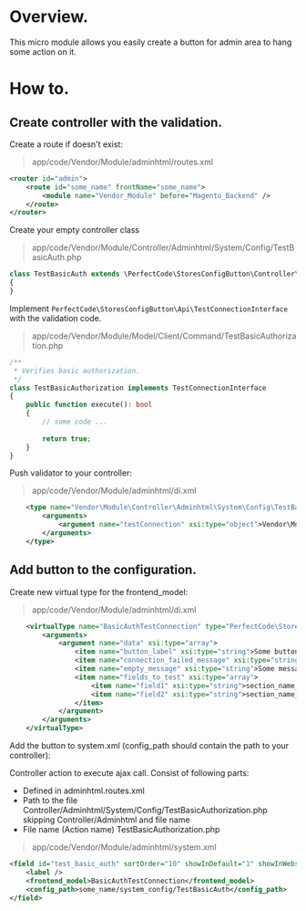 # Overview.

This micro module allows you easily create a button for admin area to hang some action on it.

# How to.

## Create controller with the validation. 
Create a route if doesn't exist:
> app/code/Vendor/Module/adminhtml/routes.xml
```xml
<router id="admin">
    <route id="some_name" frontName="some_name">
        <module name="Vendor_Module" before="Magento_Backend" />
    </route>
</router>
```
Create your empty controller class
> app/code/Vendor/Module/Controller/Adminhtml/System/Config/TestBasicAuth.php
```php
class TestBasicAuth extends \PerfectCode\StoresConfigButton\Controller\Adminhtml\System\Config\AbstractTestConnection
{
}
```

Implement `PerfectCode\StoresConfigButton\Api\TestConnectionInterface` with the validation code.
> app/code/Vendor/Module/Model/Client/Command/TestBasicAuthorization.php
```php
/**
 * Verifies basic authorization.
 */
class TestBasicAuthorization implements TestConnectionInterface
{
    public function execute(): bool
    {
        // some code ...
        
        return true;
    }
}
```

Push validator to your controller:
> app/code/Vendor/Module/adminhtml/di.xml
```xml
    <type name="Vendor\Module\Controller\Adminhtml\System\Config\TestBasicAuth">
        <arguments>
            <argument name="testConnection" xsi:type="object">Vendor\Module\Model\Client\Command\TestBasicAuthorization</argument>
        </arguments>
    </type>
```

## Add button to the configuration.
Create new virtual type for the frontend_model:
> app/code/Vendor/Module/adminhtml/di.xml
```xml
    <virtualType name="BasicAuthTestConnection" type="PerfectCode\StoresConfigButton\Block\Adminhtml\System\Config\TestBasicAuth">
        <arguments>
            <argument name="data" xsi:type="array">
                <item name="button_label" xsi:type="string">Some button label.</item>
                <item name="connection_failed_message" xsi:type="string">Some fail message.</item>
                <item name="empty_message" xsi:type="string">Some message.</item>
                <item name="fields_to_test" xsi:type="array">
                    <item name="field1" xsi:type="string">section_name_group_name_field1</item>
                    <item name="field2" xsi:type="string">section_name_group_name_field2</item>
                </item>
            </argument>
        </arguments>
    </virtualType>
```

Add the button to system.xml (config_path should contain the path to your controller):

Controller action to execute ajax call. Consist of following parts:
* Defined in adminhtml.routes.xml
* Path to the file Controller/Adminhtml/System/Config/TestBasicAuthorization.php skipping Controller/Adminhtml and file name
* File name (Action name) TestBasicAuthorization.php
> app/code/Vendor/Module/adminhtml/system.xml
```xml
<field id="test_basic_auth" sortOrder="10" showInDefault="1" showInWebsite="1" showInStore="0">
    <label />
    <frontend_model>BasicAuthTestConnection</frontend_model>
    <config_path>some_name/system_config/TestBasicAuth</config_path>
</field>
```
